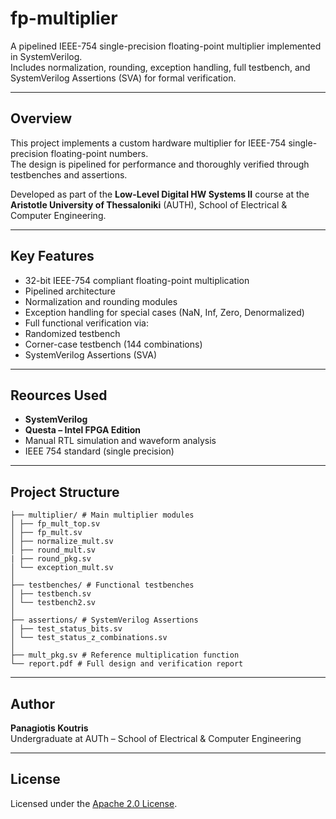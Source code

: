 # fp-multiplier

A pipelined IEEE-754 single-precision floating-point multiplier implemented in SystemVerilog.  
Includes normalization, rounding, exception handling, full testbench, and SystemVerilog Assertions (SVA) for formal verification.

---

##  Overview

This project implements a custom hardware multiplier for IEEE-754 single-precision floating-point numbers.  
The design is pipelined for performance and thoroughly verified through testbenches and assertions.

Developed as part of the **Low-Level Digital HW Systems II** course at the **Aristotle University of Thessaloniki** (AUTH), School of Electrical & Computer Engineering.

---

##  Key Features

-  32-bit IEEE-754 compliant floating-point multiplication  
-  Pipelined architecture  
-  Normalization and rounding modules  
-  Exception handling for special cases (NaN, Inf, Zero, Denormalized)  
-  Full functional verification via:
  - Randomized testbench
  - Corner-case testbench (144 combinations)
  - SystemVerilog Assertions (SVA)

---

##  Reources Used

- **SystemVerilog**
- **Questa – Intel FPGA Edition**
- Manual RTL simulation and waveform analysis
- IEEE 754 standard (single precision)

---

##  Project Structure
```
├── multiplier/ # Main multiplier modules
│ ├── fp_mult_top.sv
│ ├── fp_mult.sv
│ ├── normalize_mult.sv
│ ├── round_mult.sv
| ├── round_pkg.sv
│ └── exception_mult.sv
│
├── testbenches/ # Functional testbenches
│ ├── testbench.sv
│ └── testbench2.sv
│
├── assertions/ # SystemVerilog Assertions
│ ├── test_status_bits.sv
│ └── test_status_z_combinations.sv
│
├── mult_pkg.sv # Reference multiplication function
└── report.pdf # Full design and verification report
```

---
## Author

**Panagiotis Koutris**   
Undergraduate at AUTh – School of Electrical & Computer Engineering

---

## License

Licensed under the [Apache 2.0 License](https://www.apache.org/licenses/LICENSE-2.0.html).

